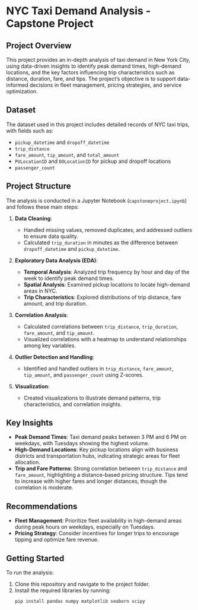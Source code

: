 # NYC Taxi Demand Analysis - Capstone Project

## Project Overview
This project provides an in-depth analysis of taxi demand in New York City, using data-driven insights to identify peak demand times, high-demand locations, and the key factors influencing trip characteristics such as distance, duration, fare, and tips. The project’s objective is to support data-informed decisions in fleet management, pricing strategies, and service optimization.

## Dataset
The dataset used in this project includes detailed records of NYC taxi trips, with fields such as:
- `pickup_datetime` and `dropoff_datetime`
- `trip_distance`
- `fare_amount`, `tip_amount`, and `total_amount`
- `PULocationID` and `DOLocationID` for pickup and dropoff locations
- `passenger_count`

## Project Structure
The analysis is conducted in a Jupyter Notebook (`capstoneproject.ipynb`) and follows these main steps:

1. **Data Cleaning**: 
   - Handled missing values, removed duplicates, and addressed outliers to ensure data quality.
   - Calculated `trip_duration` in minutes as the difference between `dropoff_datetime` and `pickup_datetime`.

2. **Exploratory Data Analysis (EDA)**:
   - **Temporal Analysis**: Analyzed trip frequency by hour and day of the week to identify peak demand times.
   - **Spatial Analysis**: Examined pickup locations to locate high-demand areas in NYC.
   - **Trip Characteristics**: Explored distributions of trip distance, fare amount, and trip duration.

3. **Correlation Analysis**:
   - Calculated correlations between `trip_distance`, `trip_duration`, `fare_amount`, and `tip_amount`.
   - Visualized correlations with a heatmap to understand relationships among key variables.

4. **Outlier Detection and Handling**:
   - Identified and handled outliers in `trip_distance`, `fare_amount`, `tip_amount`, and `passenger_count` using Z-scores.

5. **Visualization**:
   - Created visualizations to illustrate demand patterns, trip characteristics, and correlation insights.

## Key Insights
- **Peak Demand Times**: Taxi demand peaks between 3 PM and 6 PM on weekdays, with Tuesdays showing the highest volume.
- **High-Demand Locations**: Key pickup locations align with business districts and transportation hubs, indicating strategic areas for fleet allocation.
- **Trip and Fare Patterns**: Strong correlation between `trip_distance` and `fare_amount`, highlighting a distance-based pricing structure. Tips tend to increase with higher fares and longer distances, though the correlation is moderate.

## Recommendations
- **Fleet Management**: Prioritize fleet availability in high-demand areas during peak hours on weekdays, especially on Tuesdays.
- **Pricing Strategy**: Consider incentives for longer trips to encourage tipping and optimize fare revenue.

## Getting Started
To run the analysis:
1. Clone this repository and navigate to the project folder.
2. Install the required libraries by running:
   ```bash
   pip install pandas numpy matplotlib seaborn scipy

